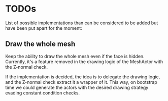# TODOs

List of possible implementations than can be considered to be added
but have been put apart for the moment:

## Draw the whole mesh
Keep the ability to draw the whole mesh even if the face is hidden. 
Currently, it's a feature removed in the drawing logic of the MeshActor
with the Z-normal check. 

If the implementation is decided, the idea is to delegate the drawing 
logic, and the Z-normal check extract it a wrapper of it. 
This way, on bootstrap time we could generate the actors with the desired 
drawing strategy evading constant condition checks.

